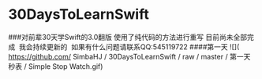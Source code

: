 # 30DaysToLearnSwift
###对前辈30天学Swift的3.0翻版  使用了纯代码的方法进行重写 目前尚未全部完成  我会持续更新的  如果有什么问题请联系QQ:545119722
####第一天
![]( https://github.com/ SimbaHJ / 30DaysToLearnSwift / raw / master / 第一天秒表 / Simple Stop Watch.gif)
